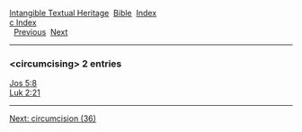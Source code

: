 [Intangible Textual Heritage](../../index)  [Bible](../index) 
[Index](index)   
[c Index](_c_)  
  [Previous](c02196)  [Next](c02198) 

------------------------------------------------------------------------

### &lt;circumcising&gt; 2 entries

[Jos 5:8](../kjv/jos005.htm#008)  
[Luk 2:21](../kjv/luk002.htm#021)  

------------------------------------------------------------------------

[Next: circumcision (36)](c02198)
